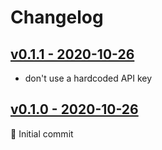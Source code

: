 # Changelog

## [v0.1.1 - 2020-10-26](https://github.com/alexanderadam/fitnesspark_api)
* don't use a hardcoded API key

## [v0.1.0 - 2020-10-26](https://github.com/alexanderadam/fitnesspark_api)
:rocket: Initial commit
